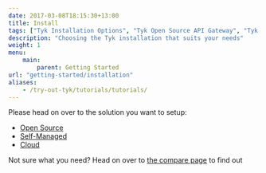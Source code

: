 ```yaml
--- 
date: 2017-03-08T18:15:30+13:00
title: Install
tags: ["Tyk Installation Options", "Tyk Open Source API Gateway", "Tyk Self-Managed Installation", "Tyk Cloud Installation"]
description: "Choosing the Tyk installation that suits your needs"
weight: 1
menu: 
    main:
        parent: Getting Started
url: "getting-started/installation"
aliases:
    - /try-out-tyk/tutorials/tutorials/
---
```


Please head on over to the solution you want to setup:
* [Open Source](/docs/apim/open-source/getting-started/)
* [Self-Managed](/docs/tyk-self-managed/install/)
* [Cloud](/docs/tyk-cloud/getting-started/)

Not sure what you need? Head on over to [the compare page](/docs/apim) to find out